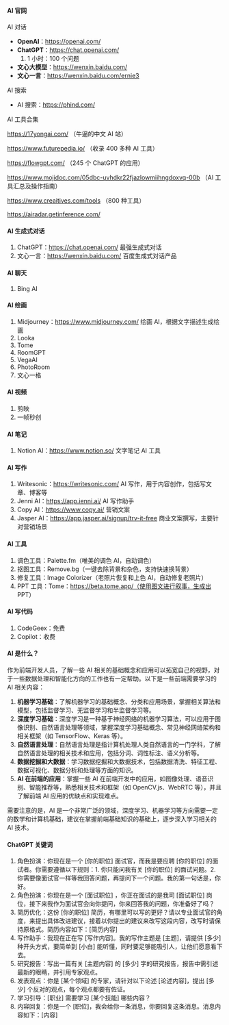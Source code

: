 <!--
 * @Author: Shu Binqi
 * @Date: 2023-02-27 22:59:57
 * @LastEditors: Shu Binqi
 * @LastEditTime: 2023-03-25 20:04:22
 * @Description: AI
 * @Version: 1.0.0
 * @FilePath: \interviewQuestions\Tool\AI.md
-->

#### AI 官网

AI 对话

- **OpenAI**：https://openai.com/
- **ChatGPT**：https://chat.openai.com/
  1. 1 小时：100 个问题
- **文心大模型**：https://wenxin.baidu.com/
- **文心一言**：https://wenxin.baidu.com/ernie3

AI 搜索

- AI 搜索：https://phind.com/

AI 工具合集

https://17yongai.com/
（牛逼的中文 AI 站）

https://www.futurepedia.io/
（收录 400 多种 AI 工具）

https://flowgpt.com/
（245 个 ChatGPT 的应用）

https://www.mojidoc.com/05dbc-uvhdkr22fjazlowmiihngdoxvq-00b
（AI 工具汇总及操作指南）

https://www.creaitives.com/tools
（800 种工具）

https://airadar.getinference.com/

#### AI 生成式对话

1. ChatGPT：https://chat.openai.com/
   最强生成式对话
1. 文心一言：https://wenxin.baidu.com/
   百度生成式对话产品

#### AI 聊天

1. Bing AI

#### AI 绘画

1. Midjourney：https://www.midjourney.com/
   绘画 AI，根据文字描述生成绘画
1. Looka
1. Tome
1. RoomGPT
1. VegaAI
1. PhotoRoom
1. 文心一格

#### AI 视频

1. 剪映
1. 一帧秒创

#### AI 笔记

1. Notion AI：https://www.notion.so/
   文字笔记 AI 工具

#### AI 写作

1. Writesonic：https://writesonic.com/
   AI 写作，用于内容创作，包括写文章、博客等
1. Jenni AI：https://app.ienni.ai/
   AI 写作助手
1. Copy AI：https://www.copy.ai/
   营销文案
1. Jasper AI：https://app.jasper.ai/signup/trv-it-free
   商业文案撰写，主要针对营销场景

#### AI 工具

1. 调色工具：Palette.fm（唯美的调色 AI，自动调色）
1. 抠图工具：Remove.bg（一键去除背景和杂色，支持快速换背景）
1. 修复工具：Image Colorizer（老照片恢复和上色 AI，自动修复老照片）
1. PPT 工具：Tome：https://beta.tome.app/（使用图文进行叙事，生成出 PPT）

#### AI 写代码

1. CodeGeex：免费
1. Copilot：收费

#### AI 是什么？

作为前端开发人员，了解一些 AI 相关的基础概念和应用可以拓宽自己的视野，对于一些数据处理和智能化方向的工作也有一定帮助。以下是一些前端需要学习的 AI 相关内容：

1. **机器学习基础**：了解机器学习的基础概念、分类和应用场景，掌握相关算法和模型，包括监督学习、无监督学习和半监督学习等。
1. **深度学习基础**：深度学习是一种基于神经网络的机器学习算法，可以应用于图像识别、自然语言处理等领域，掌握深度学习基础概念、常见神经网络架构和相关框架（如 TensorFlow、Keras 等）。
1. **自然语言处理**：自然语言处理是指计算机处理人类自然语言的一门学科，了解自然语言处理的相关技术和应用，包括分词、词性标注、语义分析等。
1. **数据挖掘和大数据**：学习数据挖掘和大数据技术，包括数据清洗、特征工程、数据可视化、数据分析和处理等方面的知识。
1. **AI 在前端的应用**：掌握一些 AI 在前端开发中的应用，如图像处理、语音识别、智能推荐等，熟悉相关技术和框架（如 OpenCV.js、WebRTC 等），并且了解前端 AI 应用的优缺点和实现难点。

需要注意的是，AI 是一个非常广泛的领域，深度学习、机器学习等方向需要一定的数学和计算机基础，建议在掌握前端基础知识的基础上，逐步深入学习相关的 AI 技术。

#### ChatGPT 关键词

1. 角色扮演：你现在是一个 [你的职位] 面试官，而我是要应聘 [你的职位] 的面试者。你需要遵循以下规则：1. 你只能问我有关 [你的职位] 的面试问题。2. 你需要像面试官一样等我回答问题，再提问下一个问题。我的第一句话是，你好。
1. 角色扮演：你现在是一个 [面试职位] ，你正在面试的是我司 [面试职位] 岗位，接下来我作为面试官会向你提问，你来回答我的问题，你准备好了吗？
1. 简历优化：这份 [你的职位] 简历，有哪里可以写的更好？请以专业面试官的角度，来提出具体改进建议，接着以你提出的建议来改写这段内容，改写时请保持原格式。简历内容如下：[简历内容]
1. 写作助手：我现在正在写 [写作内容]。我的写作主题是 [主题]，请提供 [多少] 种开头方式，要简单到 [小白] 能听懂，同时要足够能吸引人，让他们愿意看下去。
1. 研究报告：写出一篇有关 [主题内容] 的 [多少] 字的研究报告，报告中需引述最新的眼睛，并引用专家观点。
1. 发表观点：你是 [某个领域] 的专家，请针对以下论述 [论述内容]，提出 [多少] 个反对的观点，每个观点都要有佐证。
1. 学习引导：[职业] 需要学习 [某个技能] 哪些内容？
1. 内容回复：你是一个 [职位]，我会给你一条消息，你要回复这条消息。消息内容如下：[内容]
